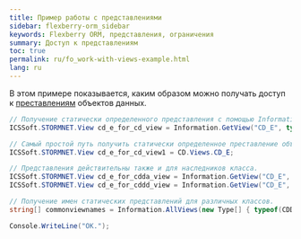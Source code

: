 ```yaml
---
title: Пример работы с представлениями
sidebar: flexberry-orm_sidebar
keywords: Flexberry ORM, представления, ограничения
summary: Доступ к представлениям
toc: true
permalink: ru/fo_work-with-views-example.html
lang: ru
---
```


В этом примере показывается, каким образом можно получать доступ к [преставлениям](fd_view-definition.html) объектов данных.

``` csharp
// Получение статически определенного представления с помощью Information.
ICSSoft.STORMNET.View cd_e_for_cd_view = Information.GetView("CD_E", typeof(CD));

// Самый простой путь получить статически определенное преставление объекта.
ICSSoft.STORMNET.View cd_e_for_cd_view1 = CD.Views.CD_E;

// Представления действительны также и для наследников класса.
ICSSoft.STORMNET.View cd_e_for_cdda_view = Information.GetView("CD_E", typeof(CDDA));
ICSSoft.STORMNET.View cd_e_for_cddd_view = Information.GetView("CD_E", typeof(CDDD));

// Получение имен статических представлений для различных классов.
string[] commonviewnames = Information.AllViews(new Type[] { typeof(CDDA), typeof(CDDD) });

Console.WriteLine("OK.");
```
